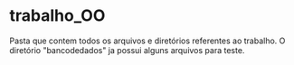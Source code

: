 # trabalho_OO
Pasta que contem todos os arquivos e diretórios referentes ao trabalho.
O diretório "bancodedados" ja possui alguns arquivos para teste.
